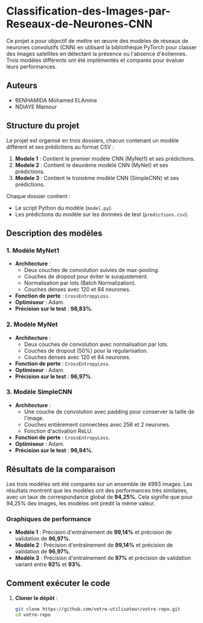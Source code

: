 # Classification-des-Images-par-Reseaux-de-Neurones-CNN

Ce projet a pour objectif de mettre en œuvre des modèles de réseaux de neurones convolutifs (CNN) en utilisant la bibliothèque PyTorch pour classer des images satellites en détectant la présence ou l'absence d'éoliennes. Trois modèles différents ont été implémentés et comparés pour évaluer leurs performances.

## Auteurs
- BENHAMIDA Mohamed ELAmine
- NDIAYE Mamour

## Structure du projet

Le projet est organisé en trois dossiers, chacun contenant un modèle différent et ses prédictions au format CSV :

1. **Modele 1** : Contient le premier modèle CNN (MyNet1) et ses prédictions.
2. **Modele 2** : Contient le deuxième modèle CNN (MyNet) et ses prédictions.
3. **Modele 3** : Contient le troisième modèle CNN (SimpleCNN) et ses prédictions.

Chaque dossier contient :
- Le script Python du modèle (`model.py`).
- Les prédictions du modèle sur les données de test (`predictions.csv`).

## Description des modèles

### 1. Modèle MyNet1
- **Architecture** : 
  - Deux couches de convolution suivies de max-pooling.
  - Couches de dropout pour éviter le surajustement.
  - Normalisation par lots (Batch Normalization).
  - Couches denses avec 120 et 84 neurones.
- **Fonction de perte** : `CrossEntropyLoss`.
- **Optimiseur** : Adam.
- **Précision sur le test** : **98,83%**.

### 2. Modèle MyNet
- **Architecture** :
  - Deux couches de convolution avec normalisation par lots.
  - Couches de dropout (50%) pour la régularisation.
  - Couches denses avec 120 et 84 neurones.
- **Fonction de perte** : `CrossEntropyLoss`.
- **Optimiseur** : Adam.
- **Précision sur le test** : **96,97%**.

### 3. Modèle SimpleCNN
- **Architecture** :
  - Une couche de convolution avec padding pour conserver la taille de l'image.
  - Couches entièrement connectées avec 256 et 2 neurones.
  - Fonction d'activation ReLU.
- **Fonction de perte** : `CrossEntropyLoss`.
- **Optimiseur** : Adam.
- **Précision sur le test** : **96,94%**.

## Résultats de la comparaison

Les trois modèles ont été comparés sur un ensemble de 4993 images. Les résultats montrent que les modèles ont des performances très similaires, avec un taux de correspondance global de **94,25%**. Cela signifie que pour 94,25% des images, les modèles ont prédit la même valeur.

### Graphiques de performance
- **Modèle 1** : Précision d'entraînement de **99,14%** et précision de validation de **96,97%**.
- **Modèle 2** : Précision d'entraînement de **99,14%** et précision de validation de **96,97%**.
- **Modèle 3** : Précision d'entraînement de **97%** et précision de validation variant entre **92%** et **93%**.

## Comment exécuter le code

1. **Cloner le dépôt** :
   ```bash
   git clone https://github.com/votre-utilisateur/votre-repo.git
   cd votre-repo
